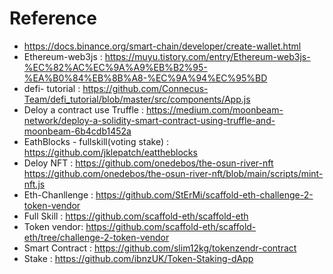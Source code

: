# Reference
- https://docs.binance.org/smart-chain/developer/create-wallet.html
- Ethereum-web3js : https://muyu.tistory.com/entry/Ethereum-web3js-%EC%82%AC%EC%9A%A9%EB%B2%95-%EA%B0%84%EB%8B%A8-%EC%9A%94%EC%95%BD
- defi- tutorial : https://github.com/Connecus-Team/defi_tutorial/blob/master/src/components/App.js
- Deloy a contract use Truffle : https://medium.com/moonbeam-network/deploy-a-solidity-smart-contract-using-truffle-and-moonbeam-6b4cdb1452a
- EathBlocks - fullskill(voting stake) : https://github.com/jklepatch/eattheblocks 
- Deloy NFT : https://github.com/onedebos/the-osun-river-nft 
              https://github.com/onedebos/the-osun-river-nft/blob/main/scripts/mint-nft.js
- Eth-Chanllenge : https://github.com/StErMi/scaffold-eth-challenge-2-token-vendor
- Full Skill : https://github.com/scaffold-eth/scaffold-eth
- Token vendor: https://github.com/scaffold-eth/scaffold-eth/tree/challenge-2-token-vendor
- Smart Contract : https://github.com/slim12kg/tokenzendr-contract
- Stake : https://github.com/ibnzUK/Token-Staking-dApp